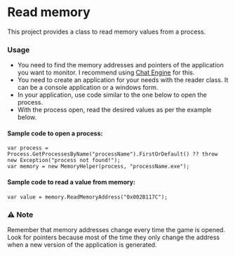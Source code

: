 # Read memory

This project provides a class to read memory values ​​from a process.

### Usage

- You need to find the memory addresses and pointers of the application you want to monitor. I recommend using [Chat Engine](https://www.cheatengine.org) for this.
- You need to create an application for your needs with the reader class. It can be a console application or a windows form.
- In your application, use code similar to the one below to open the process.
- With the process open, read the desired values ​​as per the example below.

#### Sample code to open a process:

```
var process = Process.GetProcessesByName("processName").FirstOrDefault() ?? throw new Exception("process not found!");
var memory = new MemoryHelper(process, "processName.exe");
```

#### Sample code to read a value from memory:

```
var value = memory.ReadMemoryAddress("0x002B117C");
```

### ⚠️ Note

Remember that memory addresses change every time the game is opened. Look for pointers because most of the time they only change the address when a new version of the application is generated.
